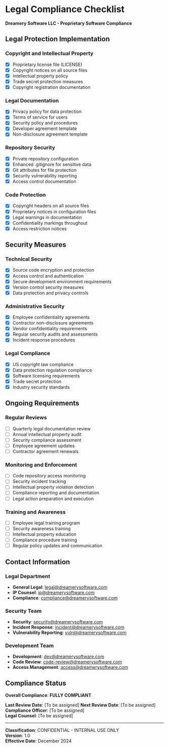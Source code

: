 # Legal Compliance Checklist

**Dreamery Software LLC - Proprietary Software Compliance**

## Legal Protection Implementation

### Copyright and Intellectual Property
- [x] Proprietary license file (LICENSE)
- [x] Copyright notices on all source files
- [x] Intellectual property policy
- [x] Trade secret protection measures
- [x] Copyright registration documentation

### Legal Documentation
- [x] Privacy policy for data protection
- [x] Terms of service for users
- [x] Security policy and procedures
- [x] Developer agreement template
- [x] Non-disclosure agreement template

### Repository Security
- [x] Private repository configuration
- [x] Enhanced .gitignore for sensitive data
- [x] Git attributes for file protection
- [x] Security vulnerability reporting
- [x] Access control documentation

### Code Protection
- [x] Copyright headers on all source files
- [x] Proprietary notices in configuration files
- [x] Legal warnings in documentation
- [x] Confidentiality markings throughout
- [x] Access restriction notices

## Security Measures

### Technical Security
- [x] Source code encryption and protection
- [x] Access control and authentication
- [x] Secure development environment requirements
- [x] Version control security measures
- [x] Data protection and privacy controls

### Administrative Security
- [x] Employee confidentiality agreements
- [x] Contractor non-disclosure agreements
- [x] Vendor confidentiality requirements
- [x] Regular security audits and assessments
- [x] Incident response procedures

### Legal Compliance
- [x] US copyright law compliance
- [x] Data protection regulation compliance
- [x] Software licensing requirements
- [x] Trade secret protection
- [x] Industry security standards

## Ongoing Requirements

### Regular Reviews
- [ ] Quarterly legal documentation review
- [ ] Annual intellectual property audit
- [ ] Security compliance assessment
- [ ] Employee agreement updates
- [ ] Contractor agreement renewals

### Monitoring and Enforcement
- [ ] Code repository access monitoring
- [ ] Security incident tracking
- [ ] Intellectual property violation detection
- [ ] Compliance reporting and documentation
- [ ] Legal action preparation and execution

### Training and Awareness
- [ ] Employee legal training program
- [ ] Security awareness training
- [ ] Intellectual property education
- [ ] Compliance procedure training
- [ ] Regular policy updates and communication

## Contact Information

### Legal Department
- **General Legal**: legal@dreamerysoftware.com
- **IP Counsel**: ip@dreamerysoftware.com
- **Compliance**: compliance@dreamerysoftware.com

### Security Team
- **Security**: security@dreamerysoftware.com
- **Incident Response**: incident@dreamerysoftware.com
- **Vulnerability Reporting**: vuln@dreamerysoftware.com

### Development Team
- **Development**: dev@dreamerysoftware.com
- **Code Review**: code-review@dreamerysoftware.com
- **Access Management**: access@dreamerysoftware.com

## Compliance Status

**Overall Compliance**: **FULLY COMPLIANT**

**Last Review Date**: [To be assigned] 
**Next Review Date**: [To be assigned]  
**Compliance Officer**: [To be assigned]  
**Legal Counsel**: [To be assigned]

---

**Classification**: CONFIDENTIAL - INTERNAL USE ONLY  
**Version**: 1.0  
**Effective Date**: December 2024
